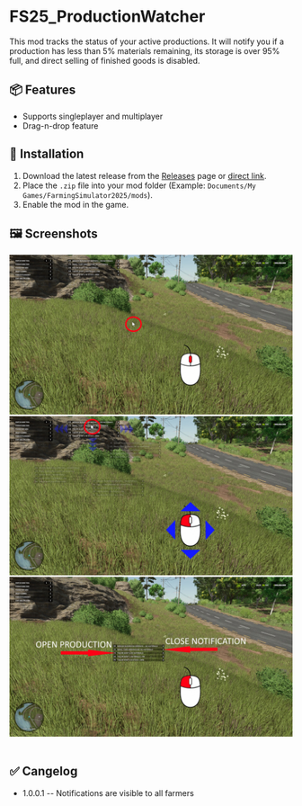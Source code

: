 # FS25_ProductionWatcher

This mod tracks the status of your active productions. It will notify you if a production has less than 5% materials remaining, its storage is over 95% full, and direct selling of finished goods is disabled.

## 📦 Features

- Supports singleplayer and multiplayer
- Drag-n-drop feature

## 📁 Installation

1. Download the latest release from the [Releases](https://github.com/Temmmych/FS25_ProductionControl/releases) page or [direct link](https://github.com/Temmmych/FS25_ProductionWatcher/releases/download/v1.0.0.1/FS25_ProductionWatcher.zip).
2. Place the `.zip` file into your mod folder (Example: `Documents/My Games/FarmingSimulator2025/mods`).
3. Enable the mod in the game.

## 🖼️ Screenshots
![Production Watcher](_screenshots/1.jpg)<br />
![Production Watcher](_screenshots/2.jpg)<br />
![Production Watcher](_screenshots/3.jpg)<br /><br />

## ✅ Cangelog
- 1.0.0.1
  -- Notifications are visible to all farmers

